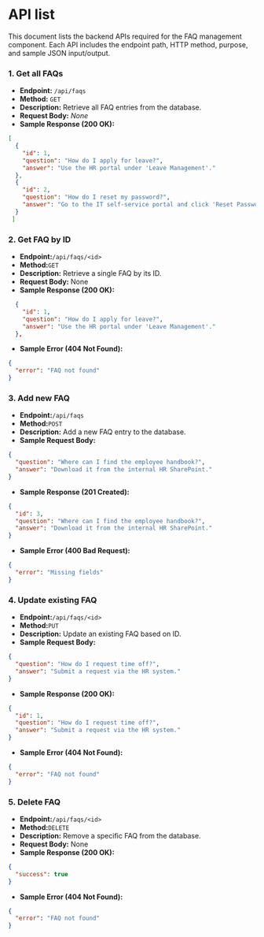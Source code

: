 # API list
This document lists the backend APIs required for the FAQ management component. Each API includes the endpoint path, HTTP method, purpose, and sample JSON input/output.&#x20;

### 1. Get all FAQs

- **Endpoint:** `/api/faqs` &#x20;
- **Method:** `GET` &#x20;
- **Description:** Retrieve all FAQ entries from the database. &#x20;
- **Request Body:** *None* &#x20;
- **Sample Response (200 OK):**

```json 
[
  {
    "id": 1,
    "question": "How do I apply for leave?",
    "answer": "Use the HR portal under 'Leave Management'."
  },
  {
    "id": 2,
    "question": "How do I reset my password?",
    "answer": "Go to the IT self-service portal and click 'Reset Password'."
  }
 ]
```


### 2. Get FAQ by ID

- **Endpoint:**`/api/faqs/<id>`
- **Method:**`GET`
- **Description:** Retrieve a single FAQ by its ID.
- **Request Body:** None
- **Sample Response (200 OK):**

```json 
  {
    "id": 1,
    "question": "How do I apply for leave?",
    "answer": "Use the HR portal under 'Leave Management'."
  },

```


- **Sample Error (404 Not Found):**

```json 
{
  "error": "FAQ not found"
}

```


### 3. Add new FAQ

- **Endpoint:**`/api/faqs`
- **Method:**`POST`
- **Description:** Add a new FAQ entry to the database.
- **Sample Request Body:**

```json 
{
  "question": "Where can I find the employee handbook?",
  "answer": "Download it from the internal HR SharePoint."
}

```


- **Sample Response (201 Created):**

```json 
{
  "id": 3,
  "question": "Where can I find the employee handbook?",
  "answer": "Download it from the internal HR SharePoint."
}

```


- **Sample Error (400 Bad Request):**

```json 
{
  "error": "Missing fields"
}

```


### 4. Update existing FAQ

- **Endpoint:**`/api/faqs/<id>`
- **Method:**`PUT`
- **Description:** Update an existing FAQ based on ID.
- **Sample Request Body:**

```json 
{
  "question": "How do I request time off?",
  "answer": "Submit a request via the HR system."
}

```


- **Sample Response (200 OK):**

```json 
{
  "id": 1,
  "question": "How do I request time off?",
  "answer": "Submit a request via the HR system."
}


```


- **Sample Error  (404 Not Found):**

```json 
{
  "error": "FAQ not found"
}

```


### 5. Delete FAQ

- **Endpoint:**`/api/faqs/<id>`
- **Method:**`DELETE`
- **Description:** Remove a specific FAQ from the database.
- **Request Body:** None
- **Sample Response (200 OK):**

```json 
{
  "success": true
}

```


- **Sample Error  (404 Not Found):**

```json 
{
  "error": "FAQ not found"
}

```

